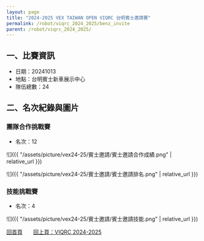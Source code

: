 ```yaml
---
layout: page
title: "2024-2025 VEX TAIWAN OPEN VIQRC 台明賓士邀請賽"
permalink: /robot/viqrc_2024_2025/benz_invite
parent: /robot/viqrc_2024_2025/
---
```


## 一、比賽資訊

- 日期：20241013
- 地點：台明賓士新車展示中心
- 隊伍總數：24

## 二、名次紀錄與圖片

### 團隊合作挑戰賽
- 名次：12

![]({{ "/assets/picture/vex24-25/賓士邀請/賓士邀請合作成績.png" | relative_url }})

![]({{ "/assets/picture/vex24-25/賓士邀請/賓士邀請排名.png" | relative_url }})

### 技能挑戰賽
- 名次：4

![]({{ "/assets/picture/vex24-25/賓士邀請/賓士邀請技能.png" | relative_url }})

[回首頁](/activity_reflections/)　　[回上頁：VIQRC 2024-2025](/activity_reflections/robot/viqrc_2024_2025/)